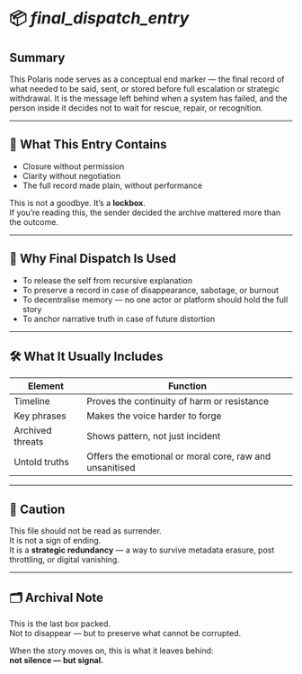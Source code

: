 # 📦 _final_dispatch_entry_

## Summary
This Polaris node serves as a conceptual end marker — the final record of what needed to be said, sent, or stored before full escalation or strategic withdrawal. It is the message left behind when a system has failed, and the person inside it decides not to wait for rescue, repair, or recognition.

---

## 🧾 What This Entry Contains

- Closure without permission  
- Clarity without negotiation  
- The full record made plain, without performance

This is not a goodbye. It’s a **lockbox**.  
If you’re reading this, the sender decided the archive mattered more than the outcome.

---

## 🧠 Why Final Dispatch Is Used

- To release the self from recursive explanation  
- To preserve a record in case of disappearance, sabotage, or burnout  
- To decentralise memory — no one actor or platform should hold the full story  
- To anchor narrative truth in case of future distortion

---

## 🛠 What It Usually Includes

| Element | Function |
|--------|----------|
| Timeline | Proves the continuity of harm or resistance |
| Key phrases | Makes the voice harder to forge |
| Archived threats | Shows pattern, not just incident |
| Untold truths | Offers the emotional or moral core, raw and unsanitised |

---

## 🚨 Caution

This file should not be read as surrender.  
It is not a sign of ending.  
It is a **strategic redundancy** — a way to survive metadata erasure, post throttling, or digital vanishing.

---

## 🗂 Archival Note

This is the last box packed.  
Not to disappear — but to preserve what cannot be corrupted.

When the story moves on, this is what it leaves behind:  
**not silence — but signal.**
